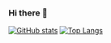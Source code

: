 ### Hi there 👋


[![GitHub stats](https://github-readme-stats.vercel.app/api?username=panandafog)](https://github.com/panandafog/github-readme-stats&hide_rank=true)
[![Top Langs](https://github-readme-stats.vercel.app/api/top-langs/?username=panandafog&hide_progress=true)](https://github.com/panandafog/github-readme-stats)
